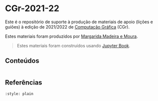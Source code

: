 # CGr-2021-22

Este é o repositório de suporte à produção de materiais de apoio (lições e guiões) à edição de 2021/2022 de [Computação Gráfica](https://margaridamadeira.github.io/CGr-2021-22) (CGr). 

Estes materiais foram produzidos por [Margarida Madeira e Moura](https://antigo.ualg.pt/pt/users/mmadeira).


> Estes materiais foram construídos usando [Jupyter Book](https://jupyterbook.org).

## Conteúdos

```{tableofcontents}
```

## Referências


```{bibliography} referencias.bib
:style: plain
```
